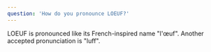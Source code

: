 ```yaml
---
question: 'How do you pronounce LOEUF?'
---
```


LOEUF is pronounced like its French-inspired name "l'œuf". Another accepted pronunciation is "luff".
